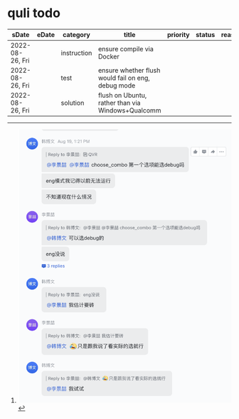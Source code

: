 # quli todo

| sDate           | eDate | category    | title                                              | priority | status | reason | detail                |
| --------------- | ----- | ----------- | -------------------------------------------------- | -------- | ------ | ------ | --------------------- |
| 2022-08-26, Fri |       | instruction | ensure compile via Docker                          |          |        |        | [^ins-docker-compile] |
| 2022-08-26, Fri |       | test        | ensure whether flush would fail on eng, debug mode |          |        |        | [^test-flush-mode]    |
| 2022-08-26, Fri |       | solution    | flush on Ubuntu, rather than via Windows+Qualcomm  |          |        |        |                       |

[^ins-compile-via-docker]:
    ![picture 2](.imgs/TODO-1661499942273-e8b34641cfab7fde055290450b119b04d9eb0e67ce111b073d4022000ebfeed5.png)  

[^test-flush-mode]:
    ![picture 1](.imgs/TODO-1661499740543-883de3c5ed77b524428b72269c0a8e9b5bfa9fbdaccf002058b1596165891ada.png)  
